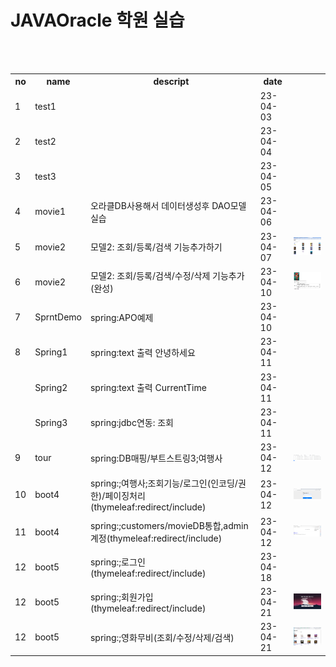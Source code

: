 
# JAVAOracle 학원 실습

<table>
  <tr><th>no</th><th>name</th><th>descript</th><th>date</th></tr>
  <tr><td>1</td><td>test1</td><td></td><td>23-04-03</td></tr>
  <tr><td>2</td><td>test2</td><td></td><td>23-04-04</td></tr>
  <tr><td>3</td><td>test3</td><td></td><td>23-04-05</td></tr>
  <tr><td>4</td><td>movie1</td><td>오라클DB사용해서 데이터생성후 DAO모델 실습</td><td>23-04-06</td></tr>
  <tr><td>5</td><td>movie2</td><td>모델2: 조회/등록/검색 기능추가하기</td><td>23-04-07</td><td><img src="output/0407.PNG" width="200px"></td></tr>
  <tr><td>6</td><td>movie2</td><td>모델2: 조회/등록/검색/수정/삭제 기능추가(완성)</td><td>23-04-10</td><td><img src="output/0410.PNG" width="200px"></td></tr>
  <tr><td>7</td><td>SprntDemo</td><td>spring:APO예제</td><td>23-04-10</td><td></td></tr>
  <tr col=3><td>8</td><td>Spring1</td><td>spring:text 출력 안녕하세요</td><td>23-04-11</td><td></td></tr>
  <tr><td></td><td>Spring2</td><td>spring:text 출력 CurrentTime</td><td>23-04-11</td><td></td></tr>
  <tr><td></td><td>Spring3</td><td>spring:jdbc연동: 조회</td><td>23-04-11</td><td></td></tr>
 <tr><td>9</td><td>tour</td><td>spring:DB매핑/부트스트링3;여행사</td><td>23-04-12</td><td><img src="output/0412.PNG" width="200px"></td></tr>
 <tr><td>10</td><td>boot4</td><td>spring:;여행사;조회기능/로그인(인코딩/권한)/페이징처리(thymeleaf:redirect/include)</td><td>23-04-12</td><td><img src="output/0413.PNG" width="200px"></td></tr>
 <tr><td>11</td><td>boot4</td><td>spring:;customers/movieDB통합,admin계정(thymeleaf:redirect/include)</td><td>23-04-12</td><td><img src="output/0417.PNG" width="200px"></td></tr>
  <tr><td>12</td><td>boot5</td><td>spring:;로그인(thymeleaf:redirect/include)</td><td>23-04-18</td><td></td></tr>
  <tr><td>12</td><td>boot5</td><td>spring:;회원가입(thymeleaf:redirect/include)</td><td>23-04-21</td><td><img src="output/0421.PNG" width="200px"></td></tr>
  <tr><td>12</td><td>boot5</td><td>spring:;영화무비(조회/수정/삭제/검색)</td><td>23-04-21</td><td><img src="output/0427.JPG" width="200px"></td></tr>
<br>
<br>



